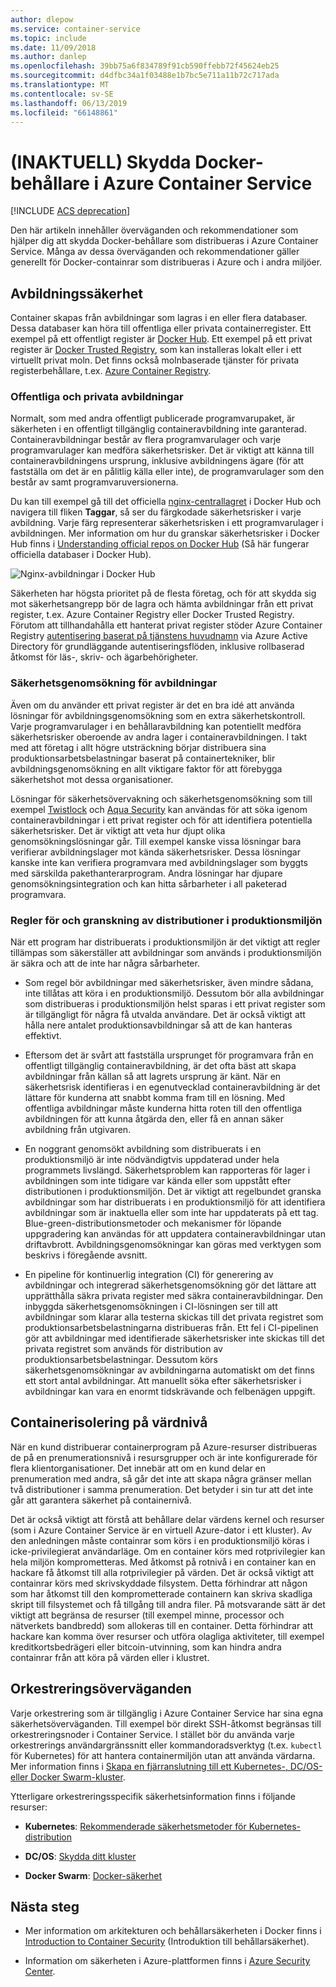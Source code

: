 ```yaml
---
author: dlepow
ms.service: container-service
ms.topic: include
ms.date: 11/09/2018
ms.author: danlep
ms.openlocfilehash: 39bb75a6f834789f91cb590ffebb72f45624eb25
ms.sourcegitcommit: d4dfbc34a1f03488e1b7bc5e711a11b72c717ada
ms.translationtype: MT
ms.contentlocale: sv-SE
ms.lasthandoff: 06/13/2019
ms.locfileid: "66148861"
---
```

# <a name="deprecated-securing-docker-containers-in-azure-container-service"></a>(INAKTUELL) Skydda Docker-behållare i Azure Container Service

[!INCLUDE [ACS deprecation](container-service-deprecation.md)]

Den här artikeln innehåller överväganden och rekommendationer som hjälper dig att skydda Docker-behållare som distribueras i Azure Container Service. Många av dessa överväganden och rekommendationer gäller generellt för Docker-containrar som distribueras i Azure och i andra miljöer. 

## <a name="image-security"></a>Avbildningssäkerhet

Container skapas från avbildningar som lagras i en eller flera databaser. Dessa databaser kan höra till offentliga eller privata containerregister. Ett exempel på ett offentligt register är [Docker Hub](https://hub.docker.com/). Ett exempel på ett privat register är [Docker Trusted Registry](https://docs.docker.com/datacenter/dtr/2.0/), som kan installeras lokalt eller i ett virtuellt privat moln. Det finns också molnbaserade tjänster för privata registerbehållare, t.ex. [Azure Container Registry](../articles/container-registry/container-registry-intro.md).

### <a name="public-and-private-images"></a>Offentliga och privata avbildningar
Normalt, som med andra offentligt publicerade programvarupaket, är säkerheten i en offentligt tillgänglig containeravbildning inte garanterad. Containeravbildningar består av flera programvarulager och varje programvarulager kan medföra säkerhetsrisker. Det är viktigt att känna till containeravbildningens ursprung, inklusive avbildningens ägare (för att fastställa om det är en pålitlig källa eller inte), de programvarulager som den består av samt programvaruversionerna. 

Du kan till exempel gå till det officiella [nginx-centrallagret](https://hub.docker.com/_/nginx/) i Docker Hub och navigera till fliken **Taggar**, så ser du färgkodade säkerhetsrisker i varje avbildning. Varje färg representerar säkerhetsrisken i ett programvarulager i avbildningen. Mer information om hur du granskar säkerhetsrisker i Docker Hub finns i [Understanding official repos on Docker Hub](https://blog.docker.com/2015/06/understanding-official-repos-docker-hub/) (Så här fungerar officiella databaser i Docker Hub).

![Nginx-avbildningar i Docker Hub](./media/container-service-security/docker-hub-nginx.png)

Säkerheten har högsta prioritet på de flesta företag, och för att skydda sig mot säkerhetsangrepp bör de lagra och hämta avbildningar från ett privat register, t.ex. Azure Container Registry eller Docker Trusted Registry. Förutom att tillhandahålla ett hanterat privat register stöder Azure Container Registry [autentisering baserat på tjänstens huvudnamn](../articles/container-registry/container-registry-authentication.md) via Azure Active Directory för grundläggande autentiseringsflöden, inklusive rollbaserad åtkomst för läs-, skriv- och ägarbehörigheter.

### <a name="image-security-scanning"></a>Säkerhetsgenomsökning för avbildningar

Även om du använder ett privat register är det en bra idé att använda lösningar för avbildningsgenomsökning som en extra säkerhetskontroll. Varje programvarulager i en behållaravbildning kan potentiellt medföra säkerhetsrisker oberoende av andra lager i containeravbildningen. I takt med att företag i allt högre utsträckning börjar distribuera sina produktionsarbetsbelastningar baserat på containertekniker, blir avbildningsgenomsökning en allt viktigare faktor för att förebygga säkerhetshot mot dessa organisationer. 

Lösningar för säkerhetsövervakning och säkerhetsgenomsökning som till exempel [Twistlock](https://www.twistlock.com/2016/11/07/twistlock-supports-azure-container-registry) och [Aqua Security](http://blog.aquasec.com/image-vulnerability-scanning-in-azure-container-registry) kan användas för att söka igenom containeravbildningar i ett privat register och för att identifiera potentiella säkerhetsrisker. Det är viktigt att veta hur djupt olika genomsökningslösningar går. Till exempel kanske vissa lösningar bara verifierar avbildningslager mot kända säkerhetsrisker. Dessa lösningar kanske inte kan verifiera programvara med avbildningslager som byggts med särskilda pakethanterarprogram. Andra lösningar har djupare genomsökningsintegration och kan hitta sårbarheter i all paketerad programvara.

### <a name="production-deployment-rules-and-audit"></a>Regler för och granskning av distributioner i produktionsmiljön
När ett program har distribuerats i produktionsmiljön är det viktigt att regler tillämpas som säkerställer att avbildningar som används i produktionsmiljön är säkra och att de inte har några sårbarheter.

* Som regel bör avbildningar med säkerhetsrisker, även mindre sådana, inte tillåtas att köra i en produktionsmiljö. Dessutom bör alla avbildningar som distribueras i produktionsmiljön helst sparas i ett privat register som är tillgängligt för några få utvalda användare. Det är också viktigt att hålla nere antalet produktionsavbildningar så att de kan hanteras effektivt.

* Eftersom det är svårt att fastställa ursprunget för programvara från en offentligt tillgänglig containeravbildning, är det ofta bäst att skapa avbildningar från källan så att lagrets ursprung är känt. När en säkerhetsrisk identifieras i en egenutvecklad containeravbildning är det lättare för kunderna att snabbt komma fram till en lösning. Med offentliga avbildningar måste kunderna hitta roten till den offentliga avbildningen för att kunna åtgärda den, eller få en annan säker avbildning från utgivaren.

* En noggrant genomsökt avbildning som distribuerats i en produktionsmiljö är inte nödvändigtvis uppdaterad under hela programmets livslängd. Säkerhetsproblem kan rapporteras för lager i avbildningen som inte tidigare var kända eller som uppstått efter distributionen i produktionsmiljön. Det är viktigt att regelbundet granska avbildningar som har distribuerats i en produktionsmiljö för att identifiera avbildningar som är inaktuella eller som inte har uppdaterats på ett tag. Blue-green-distributionsmetoder och mekanismer för löpande uppgradering kan användas för att uppdatera containeravbildningar utan driftavbrott. Avbildningsgenomsökningar kan göras med verktygen som beskrivs i föregående avsnitt. 

* En pipeline för kontinuerlig integration (CI) för generering av avbildningar och integrerad säkerhetsgenomsökning gör det lättare att upprätthålla säkra privata register med säkra containeravbildningar. Den inbyggda säkerhetsgenomsökningen i CI-lösningen ser till att avbildningar som klarar alla testerna skickas till det privata registret som produktionsarbetsbelastningarna distribueras från. Ett fel i CI-pipelinen gör att avbildningar med identifierade säkerhetsrisker inte skickas till det privata registret som används för distribution av produktionsarbetsbelastningar. Dessutom körs säkerhetsgenomsökningar av avbildningarna automatiskt om det finns ett stort antal avbildningar. Att manuellt söka efter säkerhetsrisker i avbildningar kan vara en enormt tidskrävande och felbenägen uppgift.

## <a name="host-level-container-isolation"></a>Containerisolering på värdnivå
När en kund distribuerar containerprogram på Azure-resurser distribueras de på en prenumerationsnivå i resursgrupper och är inte konfigurerade för flera klientorganisationer. Det innebär att om en kund delar en prenumeration med andra, så går det inte att skapa några gränser mellan två distributioner i samma prenumeration. Det betyder i sin tur att det inte går att garantera säkerhet på containernivå. 

Det är också viktigt att förstå att behållare delar värdens kernel och resurser (som i Azure Container Service är en virtuell Azure-dator i ett kluster). Av den anledningen måste containrar som körs i en produktionsmiljö köras i icke-privilegierat användarläge. Om en container körs med rotprivilegier kan hela miljön komprometteras. Med åtkomst på rotnivå i en container kan en hackare få åtkomst till alla rotprivilegier på värden. Det är också viktigt att containrar körs med skrivskyddade filsystem. Detta förhindrar att någon som har åtkomst till den komprometterade containern kan skriva skadliga skript till filsystemet och få tillgång till andra filer. På motsvarande sätt är det viktigt att begränsa de resurser (till exempel minne, processor och nätverkets bandbredd) som allokeras till en container. Detta förhindrar att hackare kan komma över resurser och utföra olagliga aktiviteter, till exempel kreditkortsbedrägeri eller bitcoin-utvinning, som kan hindra andra containrar från att köra på värden eller i klustret.

## <a name="orchestrator-considerations"></a>Orkestreringsöverväganden

Varje orkestrering som är tillgänglig i Azure Container Service har sina egna säkerhetsöverväganden. Till exempel bör direkt SSH-åtkomst begränsas till orkestreringsnoder i Container Service. I stället bör du använda varje orkestrerings användargränssnitt eller kommandoradsverktyg (t.ex. `kubectl` för Kubernetes) för att hantera containermiljön utan att använda värdarna. Mer information finns i [Skapa en fjärranslutning till ett Kubernetes-, DC/OS- eller Docker Swarm-kluster](../articles/container-service/kubernetes/container-service-connect.md).

Ytterligare orkestreringsspecifik säkerhetsinformation finns i följande resurser:

* **Kubernetes**: [Rekommenderade säkerhetsmetoder för Kubernetes-distribution](https://kubernetes.io/blog/2016/08/security-best-practices-kubernetes-deployment/)

* **DC/OS**: [Skydda ditt kluster](http://docs.mesosphere.com/1.12/administering-clusters/securing-your-cluster)

* **Docker Swarm**: [Docker-säkerhet](https://www.docker.com/docker-security)

## <a name="next-steps"></a>Nästa steg

* Mer information om arkitekturen och behållarsäkerheten i Docker finns i [Introduction to Container Security](https://www.docker.com/sites/default/files/WP_IntrotoContainerSecurity_08.19.2016.pdf) (Introduktion till behållarsäkerhet).

* Information om säkerheten i Azure-plattformen finns i [Azure Security Center](https://www.microsoft.com/en-us/trustcenter/cloudservices/azure).
